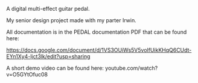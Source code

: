 A digital multi-effect guitar pedal.

My senior design project made with my parter Irwin.

All documentation is in the PEDAL documentation PDF that can be found here:

https://docs.google.com/document/d/1VS3OUiWs5V5volfUikKHqQ6CUdt-EYn1Xy4-ljct3lk/edit?usp=sharing

A short demo video can be found here: youtube.com/watch?v=O5GYtOfuc08